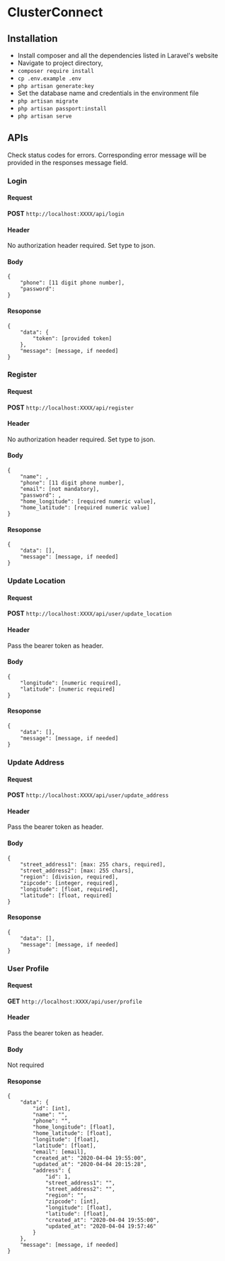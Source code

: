 # ClusterConnect

## Installation
* Install composer and all the dependencies listed in Laravel's website
* Navigate to project directory,
* ``` composer require install ```
* ``` cp .env.example .env ```
* ``` php artisan generate:key ```
* Set the database name and credentials in the environment file
* ``` php artisan migrate ```
* ``` php artisan passport:install ```
* ``` php artisan serve ```

## APIs
Check status codes for errors. Corresponding error message will be provided in the responses message field.

### Login

#### Request
**POST** ``` http://localhost:XXXX/api/login ```

#### Header
No authorization header required. Set type to json.

#### Body
```
{
	"phone": [11 digit phone number],
	"password": 
}
```
#### Resoponse
```
{
    "data": {
        "token": [provided token]
    },
    "message": [message, if needed]
}
```

### Register

#### Request
**POST** ``` http://localhost:XXXX/api/register ```

#### Header
No authorization header required. Set type to json.

#### Body
```
{
	"name": ,
	"phone": [11 digit phone number],
	"email": [not mandatory],
	"password": ,
	"home_longitude": [required numeric value],
	"home_latitude": [required numeric value]
}
```
#### Resoponse
```
{
    "data": [],
    "message": [message, if needed]
}
```

### Update Location

#### Request
**POST** ``` http://localhost:XXXX/api/user/update_location ```

#### Header
Pass the bearer token as header.

#### Body
```
{
	"longitude": [numeric required],
	"latitude": [numeric required]
}
```
#### Resoponse
```
{
    "data": [],
    "message": [message, if needed]
}
```

### Update Address

#### Request
**POST** ``` http://localhost:XXXX/api/user/update_address ```

#### Header
Pass the bearer token as header.

#### Body
```
{
	"street_address1": [max: 255 chars, required],
	"street_address2": [max: 255 chars],
	"region": [division, required],
	"zipcode": [integer, required],
	"longitude": [float, required], 
	"latitude": [float, required]
}
```
#### Resoponse
```
{
    "data": [],
    "message": [message, if needed]
}
```

### User Profile

#### Request
**GET** ``` http://localhost:XXXX/api/user/profile ```

#### Header
Pass the bearer token as header.

#### Body
Not required

#### Resoponse
```
{
    "data": {
        "id": [int],
        "name": "",
        "phone": "",
        "home_longitude": [float],
        "home_latitude": [float],
        "longitude": [float],
        "latitude": [float],
        "email": [email],
        "created_at": "2020-04-04 19:55:00",
        "updated_at": "2020-04-04 20:15:28",
        "address": {
            "id": 1,
            "street_address1": "",
            "street_address2": "",
            "region": "",
            "zipcode": [int],
            "longitude": [float],
            "latitude": [float],
            "created_at": "2020-04-04 19:55:00",
            "updated_at": "2020-04-04 19:57:46"
        }
    },
    "message": [message, if needed]
}
```